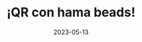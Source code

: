---
layout: post
thumbnail: /assets/fotos/qr/beads.webp
parallax: /assets/fotos/qr/beads.webp
mainImage: /assets/fotos/qr/collage.webp
bgColor: "bg-gray-lighter"
title:  "¡QR con hama beads!"
date:   2023-05-13
categories: pre-boda
tags: qr preparativos boda
excerpt_separator: <!--resumen-->
---
